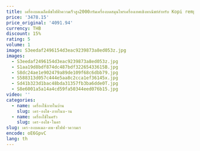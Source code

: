 ```yaml
---
title: เครื่องบดเมล็ดพืชไฟฟ้าความเร็วสูง2000กรัมเครื่องบดสมุนไพรเครื่องเทศเชิงพาณิชย์สำหรับ Kopi rempah สมุนไพรธัญพืชแห้ง
price: '3478.15'
price_original: '4091.94'
currency: THB
discount: 15%
rating: 5
volume: 1
image: S3eedaf2496154d3eac9239873a8ed053z.jpg
images:
  - S3eedaf2496154d3eac9239873a8ed053z.jpg
  - S1aa19d8bdf874dc487bdf32265433615B.jpg
  - S8dc24ae1e902479a89de109f68c6dbb79.jpg
  - S588313d057c444e5aa8c2cca1ef36145x.jpg
  - Sd41b323d1bac48bda31357fb3ba6dde0T.jpg
  - S8e6001a5a14a4cd59fa50344eed076b15.jpg
video: ''
categories:
  - name: เครื่องใช้ภายในบ้าน
    slug: เคร-องใช-ภายในบ-าน
  - name: เครื่องใช้ในครัว
    slug: เคร-องใช-ในคร
slug: เคร-องบดเมล-ดพ-ชไฟฟ-าความเร
encode: oE6GpvC
lang: th
---
```

  